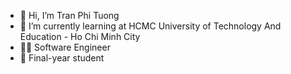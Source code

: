 - 👋 Hi, I’m Tran Phi Tuong
- 🌱 I’m currently learning at HCMC University of Technology And Education - Ho Chi Minh City
- 👨‍💻 Software Engineer
- 📕 Final-year student


